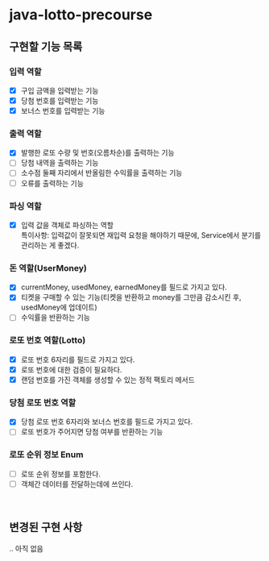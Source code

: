 # java-lotto-precourse
## 구현할 기능 목록
### 입력 역할
- [x] 구입 금액을 입력받는 기능
- [x] 당첨 번호를 입력받는 기능
- [x] 보너스 번호를 입력받는 기능

### 출력 역할
- [x] 발행한 로또 수량 및 번호(오름차순)를 출력하는 기능
- [ ] 당첨 내역을 출력하는 기능
- [ ] 소수점 둘째 자리에서 반올림한 수익률을 출력하는 기능
- [ ] 오류를 출력하는 기능

### 파싱 역할
- [x] 입력 값을 객체로 파싱하는 역할  
특이사항: 입력값이 잘못되면 재입력 요청을 해야하기 때문에, Service에서 분기를 관리하는 게 좋겠다.

### 돈 역할(UserMoney)
- [x] currentMoney, usedMoney, earnedMoney를 필드로 가지고 있다.
- [x] 티켓을 구매할 수 있는 기능(티켓을 반환하고 money를 그만큼 감소시킨 후, usedMoney에 업데이트)
- [ ] 수익률을 반환하는 기능

### 로또 번호 역할(Lotto)
- [x] 로또 번호 6자리를 필드로 가지고 있다.
- [x] 로또 번호에 대한 검증이 필요하다.
- [x] 랜덤 번호를 가진 객체를 생성할 수 있는 정적 팩토리 메서드

### 당첨 로또 번호 역할
- [x] 당첨 로또 번호 6자리와 보너스 번호를 필드로 가지고 있다.
- [ ] 로또 번호가 주어지면 당첨 여부를 반환하는 기능

### 로또 순위 정보 Enum
- [ ] 로또 순위 정보를 포함한다.
- [ ] 객체간 데이터를 전달하는데에 쓰인다.

<br>

## 변경된 구현 사항
.. 아직 없음